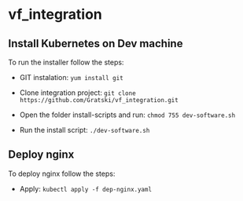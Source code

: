 # vf_integration

## Install Kubernetes on Dev machine

To run the installer follow the steps:

- GIT instalation: `yum install git`

- Clone integration project: `git clone https://github.com/Gratski/vf_integration.git`

- Open the folder install-scripts and run: `chmod 755 dev-software.sh`

- Run the install script: `./dev-software.sh`

## Deploy **nginx** 

To deploy nginx follow the steps:

- Apply: `kubectl apply -f dep-nginx.yaml`

